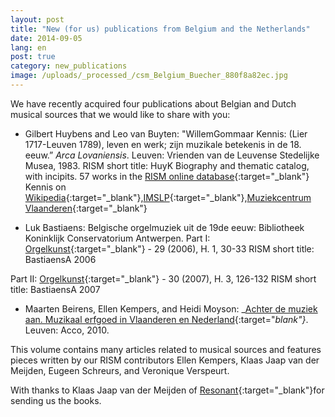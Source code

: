 ```yaml
---
layout: post
title: "New (for us) publications from Belgium and the Netherlands"
date: 2014-09-05
lang: en
post: true
category: new_publications
image: /uploads/_processed_/csm_Belgium_Buecher_880f8a82ec.jpg
---
```



We have recently acquired four publications about Belgian and Dutch musical sources that we would like to share with you:





- Gilbert Huybens and Leo van Buyten: "WillemGommaar Kennis: (Lier 1717-Leuven 1789), leven en werk; zijn muzikale betekenis in de 18. eeuw.” _Arca Lovaniensis_. Leuven: Vrienden van de Leuvense Stedelijke Musea, 1983.
RISM short title: HuyK
Biography and thematic catalog, with incipits. 57 works in the [RISM online database](https://opac.rism.info/search?View=rism&author=Gommaar+Kennis){:target="_blank"}
Kennis on [Wikipedia](http://nl.wikipedia.org/wiki/Willem_Gommaar_Kennis){:target="_blank"},[IMSLP](http://imslp.org/wiki/Category:Kennis,_Willem_Gommaar){:target="_blank"},[Muziekcentrum Vlaanderen](http://www.muziekcentrum.be/identity.php?ID=135954){:target="_blank"}

- Luk Bastiaens: Belgische orgelmuziek uit de 19de eeuw: Bibliotheek Koninklijk Conservatorium Antwerpen.
Part I: [Orgelkunst](http://www.orgelkunst.be/cd-s-en-uitgaven/2006-nr-1){:target="_blank"} - 29 (2006), H. 1, 30-33
RISM short title: BastiaensA 2006

Part II: [Orgelkunst](http://www.orgelkunst.be/cd-s-en-uitgaven/2007-nr-3){:target="_blank"} - 30 (2007), H. 3, 126-132
RISM short title: BastiaensA 2007



- Maarten Beirens, Ellen Kempers, and Heidi Moyson: _[Achter de muziek aan. Muzikaal erfgoed in Vlaanderen en Nederland](https://www.acco.be/nl-be/items/9789033482472/Achter-de-muziek-aan){:target="_blank"}_. Leuven: Acco, 2010.

This volume contains many articles related to musical sources and features pieces written by our RISM contributors Ellen Kempers, Klaas Jaap van der Meijden, Eugeen Schreurs, and Veronique Verspeurt.

With thanks to Klaas Jaap van der Meijden of [Resonant](http://www.muzikaalerfgoed.be/){:target="_blank"}for sending us the books.



<script type="text/javascript">var switchTo5x=true;</script><script type="text/javascript" src="http://w.sharethis.com/button/buttons.js"></script><script type="text/javascript">stLight.options({publisher: "9b601438-1ce1-49d8-bfd7-9cff5df54c17", doNotHash: false, doNotCopy: false, hashAddressBar: false});</script>
